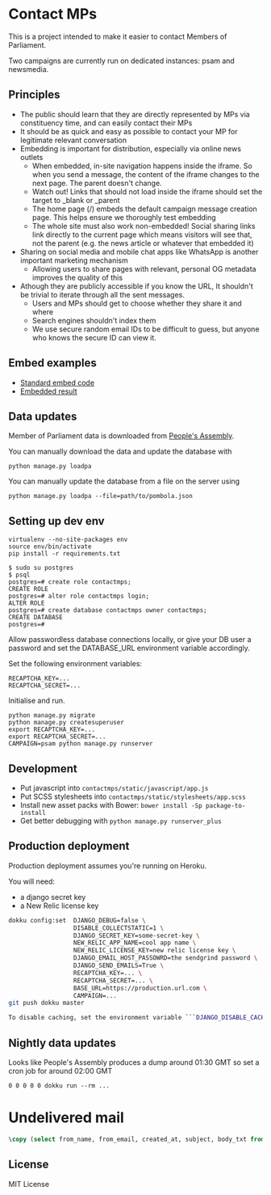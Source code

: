 Contact MPs
===========

This is a project intended to make it easier to contact Members of Parliament.

Two campaigns are currently run on dedicated instances: psam and newsmedia.

## Principles

- The public should learn that they are directly represented by MPs via constituency time, and can easily contact their MPs
- It should be as quick and easy as possible to contact your MP for legitimate relevant conversation
- Embedding is important for distribution, especially via online news outlets
  - When embedded, in-site navigation happens inside the iframe. So when you send a message, the content of the iframe changes to the next page. The parent doesn't change.
  - Watch out! Links that should not load inside the iframe should set the target to _blank or _parent
  - The home page (/) embeds the default campaign message creation page. This helps ensure we thoroughly test embedding
  - The whole site must also work non-embedded! Social sharing links link directly to the current page which means visitors will see that, not the parent (e.g. the news article or whatever that embedded it)
- Sharing on social media and mobile chat apps like WhatsApp is another important marketing mechanism
  - Allowing users to share pages with relevant, personal OG metadata improves the quality of this
- Athough they are publicly accessible if you know the URL, It shouldn't be trivial to iterate through all the sent messages.
  - Users and MPs should get to choose whether they share it and where
  - Search engines shouldn't index them
  - We use secure random email IDs to be difficult to guess, but anyone who knows the secure ID can view it.

## Embed examples

- [Standard embed code](https://jsfiddle.net/jbothma_openup/mdu1dfzp/1/)
- [Embedded result](https://jsfiddle.net/jbothma_openup/1ommh6qn/4/)

## Data updates

Member of Parliament data is downloaded from [People's Assembly](pa.org.za).

You can manually download the data and update the database with
```
python manage.py loadpa
```

You can manually update the database from a file on the server using
```
python manage.py loadpa --file=path/to/pombola.json
```

Setting up dev env
-----------------------

```
virtualenv --no-site-packages env
source env/bin/activate
pip install -r requirements.txt
```

```
$ sudo su postgres
$ psql
postgres=# create role contactmps;
CREATE ROLE
postgres=# alter role contactmps login;
ALTER ROLE
postgres=# create database contactmps owner contactmps;
CREATE DATABASE
postgres=#
```

Allow passwordless database connections locally, or give your DB user a password
and set the DATABASE_URL environment variable accordingly.

Set the following environment variables:

```
RECAPTCHA_KEY=...
RECAPTCHA_SECRET=...
```

Initialise and run.

```
python manage.py migrate
python manage.py createsuperuser
export RECAPTCHA_KEY=...
export RECAPTCHA_SECRET=...
CAMPAIGN=psam python manage.py runserver
```

Development
------------------

* Put javascript into ``contactmps/static/javascript/app.js``
* Put SCSS stylesheets into ``contactmps/static/stylesheets/app.scss``
* Install new asset packs with Bower: ``bower install -Sp package-to-install``
* Get better debugging with ``python manage.py runserver_plus``


Production deployment
---------------------

Production deployment assumes you're running on Heroku.

You will need:

* a django secret key
* a New Relic license key

```bash
dokku config:set  DJANGO_DEBUG=false \
                  DISABLE_COLLECTSTATIC=1 \
                  DJANGO_SECRET_KEY=some-secret-key \
                  NEW_RELIC_APP_NAME=cool app name \
                  NEW_RELIC_LICENSE_KEY=new relic license key \
                  DJANGO_EMAIL_HOST_PASSOWRD=the sendgrind password \
                  DJANGO_SEND_EMAILS=True \
                  RECAPTCHA_KEY=... \
                  RECAPTCHA_SECRET=... \
                  BASE_URL=https://production.url.com \
                  CAMPAIGN=...
git push dokku master

To disable caching, set the environment variable ```DJANGO_DISABLE_CACHE=True```
```

## Nightly data updates

Looks like People's Assembly produces a dump around 01:30 GMT so set a cron job for around 02:00 GMT
```
0 0 0 0 0 dokku run --rm ...
```

# Undelivered mail

```SQL
\copy (select from_name, from_email, created_at, subject, body_txt from contactmps_email where lower(to_addresses) like '%andries.nel@parliament.gov.za%') to '/home/jdb/proj/code4sa/contact-mps/undelivered-andries.nel@parliament.gov.za.csv' csv header;
```

License
-------

MIT License
